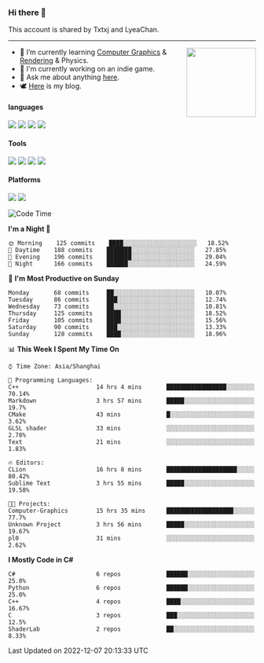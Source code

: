 ### Hi there 👋

This account is shared by Txtxj and LyeaChan.

---

<img align="right" height="141" src="https://github-readme-stats.vercel.app/api?username=txtxj&theme=tokyonight&show_icons=true&count_private=true">

- 🌱 I’m currently learning [Computer Graphics](https://github.com/txtxj/GAMES101) & [Rendering](https://github.com/txtxj/GAMES202) & Physics.
- 🐶 I'm currently working on an indie game.
- 💬 Ask me about anything [here](https://github.com/txtxj/txtxj/issues).
- 🕊️ [Here](https://txtxj.top) is my blog.

#### languages

![](https://img.shields.io/badge/C++-00599C?logo=cplusplus&logoColor=fff)
![](https://img.shields.io/badge/Python-3e74a2?logo=python&logoColor=fff)
![](https://img.shields.io/badge/C%23-239120?logo=csharp&logoColor=fff)
![](https://img.shields.io/badge/C-A8B9CC?logo=c&logoColor=555)


#### Tools

![](https://img.shields.io/badge/JetBrains-000000?logo=jetbrains&logoColor=fff)
![](https://img.shields.io/badge/Unity-FFFFFF?logo=unity&logoColor=000)
![](https://img.shields.io/badge/SublimeText_3-FF9800?logo=sublimetext&logoColor=fff)
![](https://img.shields.io/badge/Blender-F5792A?logo=blender&logoColor=fff)


#### Platforms

![](https://img.shields.io/badge/Windows_10-0078D6?logo=windows&logoColor=fff)
![](https://img.shields.io/badge/Ubuntu_20.04-E95420?logo=ubuntu&logoColor=fff)


<!--START_SECTION:waka-->
![Code Time](http://img.shields.io/badge/Code%20Time-567%20hrs%2024%20mins-blue)

**I'm a Night 🦉** 

```text
🌞 Morning    125 commits    ████░░░░░░░░░░░░░░░░░░░░░   18.52% 
🌆 Daytime    188 commits    ███████░░░░░░░░░░░░░░░░░░   27.85% 
🌃 Evening    196 commits    ███████░░░░░░░░░░░░░░░░░░   29.04% 
🌙 Night      166 commits    ██████░░░░░░░░░░░░░░░░░░░   24.59%

```
📅 **I'm Most Productive on Sunday** 

```text
Monday       68 commits     ██░░░░░░░░░░░░░░░░░░░░░░░   10.07% 
Tuesday      86 commits     ███░░░░░░░░░░░░░░░░░░░░░░   12.74% 
Wednesday    73 commits     ██░░░░░░░░░░░░░░░░░░░░░░░   10.81% 
Thursday     125 commits    ████░░░░░░░░░░░░░░░░░░░░░   18.52% 
Friday       105 commits    ████░░░░░░░░░░░░░░░░░░░░░   15.56% 
Saturday     90 commits     ███░░░░░░░░░░░░░░░░░░░░░░   13.33% 
Sunday       128 commits    ████░░░░░░░░░░░░░░░░░░░░░   18.96%

```


📊 **This Week I Spent My Time On** 

```text
⌚︎ Time Zone: Asia/Shanghai

💬 Programming Languages: 
C++                      14 hrs 4 mins       █████████████████░░░░░░░░   70.14% 
Markdown                 3 hrs 57 mins       █████░░░░░░░░░░░░░░░░░░░░   19.7% 
CMake                    43 mins             █░░░░░░░░░░░░░░░░░░░░░░░░   3.62% 
GLSL shader              33 mins             ░░░░░░░░░░░░░░░░░░░░░░░░░   2.78% 
Text                     21 mins             ░░░░░░░░░░░░░░░░░░░░░░░░░   1.83%

🔥 Editors: 
CLion                    16 hrs 8 mins       ████████████████████░░░░░   80.42% 
Sublime Text             3 hrs 55 mins       █████░░░░░░░░░░░░░░░░░░░░   19.58%

🐱‍💻 Projects: 
Computer-Graphics        15 hrs 35 mins      ███████████████████░░░░░░   77.7% 
Unknown Project          3 hrs 56 mins       █████░░░░░░░░░░░░░░░░░░░░   19.67% 
pl0                      31 mins             ░░░░░░░░░░░░░░░░░░░░░░░░░   2.62%

```

**I Mostly Code in C#** 

```text
C#                       6 repos             ██████░░░░░░░░░░░░░░░░░░░   25.0% 
Python                   6 repos             ██████░░░░░░░░░░░░░░░░░░░   25.0% 
C++                      4 repos             ████░░░░░░░░░░░░░░░░░░░░░   16.67% 
C                        3 repos             ███░░░░░░░░░░░░░░░░░░░░░░   12.5% 
ShaderLab                2 repos             ██░░░░░░░░░░░░░░░░░░░░░░░   8.33%

```



 Last Updated on 2022-12-07 20:13:33 UTC
<!--END_SECTION:waka-->
